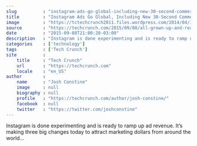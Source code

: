 ```yaml
---
slug          : "instagram-ads-go-global-including-new-30-second-commercials"
title         : "Instagram Ads Go Global, Including New 30-Second Commercials"
image         : "https://tctechcrunch2011.files.wordpress.com/2014/04/instagram-iphone.jpg?w=764&h=400&crop=1"
source        : "https://techcrunch.com/2015/09/08/all-grown-up-and-ready-to-make-money/"
date          : "2015-09-08T21:00:20-03:00"
description   : "Instagram is done experimenting and is ready to ramp up ad revenue. It’s making three big changes today to attract marketing dollars from around the world..."
categories    : ['technology']
tags          : ['Tech Crunch']
site          :
    title     : "Tech Crunch"
    url       : "https://techcrunch.com"
    locale    : "en_US"
author        :
    name      : "Josh Constine"
    image     : null
    biography : null
    profile   : "https://techcrunch.com/author/josh-constine/"
    facebook  : null
    twitter   : "https://twitter.com/joshconstine"
---
```


Instagram is done experimenting and is ready to ramp up ad revenue. It’s making three big changes today to attract marketing dollars from around the world...

